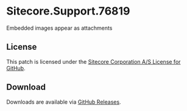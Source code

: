 # Sitecore.Support.76819
Embedded images appear as attachments

## License  
This patch is licensed under the [Sitecore Corporation A/S License for GitHub](https://github.com/sitecoresupport/Sitecore.Support.76819/blob/master/LICENSE).  

## Download  
Downloads are available via [GitHub Releases](https://github.com/sitecoresupport/Sitecore.Support.76819/releases).  
